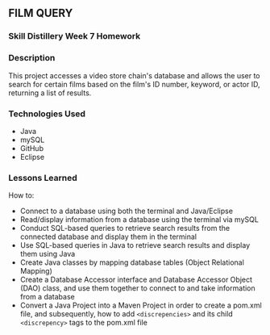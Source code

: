 ## FILM QUERY

### Skill Distillery Week 7 Homework

### Description
This project accesses a video store chain's database and allows the user to search for certain films based on the film's ID number, keyword, or actor ID, returning a list of results.

### Technologies Used
- Java
- mySQL
- GitHub
- Eclipse

### Lessons Learned
How to:
* Connect to a database using both the terminal and Java/Eclipse
* Read/display information from a database using the terminal via mySQL
* Conduct SQL-based queries to retrieve search results from the connected database and display them in the terminal
* Use SQL-based queries in Java to retrieve search results and display them using Java
* Create Java classes by mapping database tables (Object Relational Mapping)
* Create a Database Accessor interface and Database Accessor Object (DAO) class, and use them together to connect to and take information from a database
* Convert a Java Project into a Maven Project in order to create a pom.xml file, and subsequently, how to add `<discrepencies>` and its child `<discrepency>` tags to the pom.xml file
